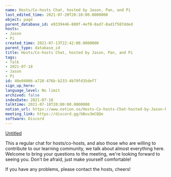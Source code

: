 ```yaml
---
name: Hosts/Co-hosts Chat, hosted by Jason, Pan, and Pi
last_edited_time: 2021-07-20T20:10:00.0000000
object: page
parent_database_id: e9339446-880f-4ef0-8ad7-8ad1f507dded
hosts:
- Jason
- Pi
created_time: 2021-07-13T22:42:00.0000000
parent_type: database_id
title: Hosts/Co-hosts Chat, hosted by Jason, Pan, and Pi
tags:
- Talk
- 2021-07-18
- Jason
- Pi
id: 40e04006-a728-476b-b233-4b79fd35def7
sign_up_here: 
language_level: No limit
archived: false
indexDate: 2021-07-18
talktime: 2021-07-18T20:00:00.0000000
notion_url: https://www.notion.so/Hosts-Co-hosts-Chat-hosted-by-Jason-Pan-and-Pi-40e04006a728476bb2334b79fd35def7
meeting_link: https://discord.gg/bBuv3mCQQe
software: Discord
---
```




[Untitled](https://www.notion.so/d637a27eb33f44cbb92a56c3359cc567)   



This a regular chat for hosts/co-hosts, and also those who are willing to contribute to our learning community, we talk about almost everything here. Welcome to bring your questions to the meeting, we're looking forward to seeing you. Don't be afraid, just make yourself comfortable!

If you have any problems, please contact the hosts, cheers!



